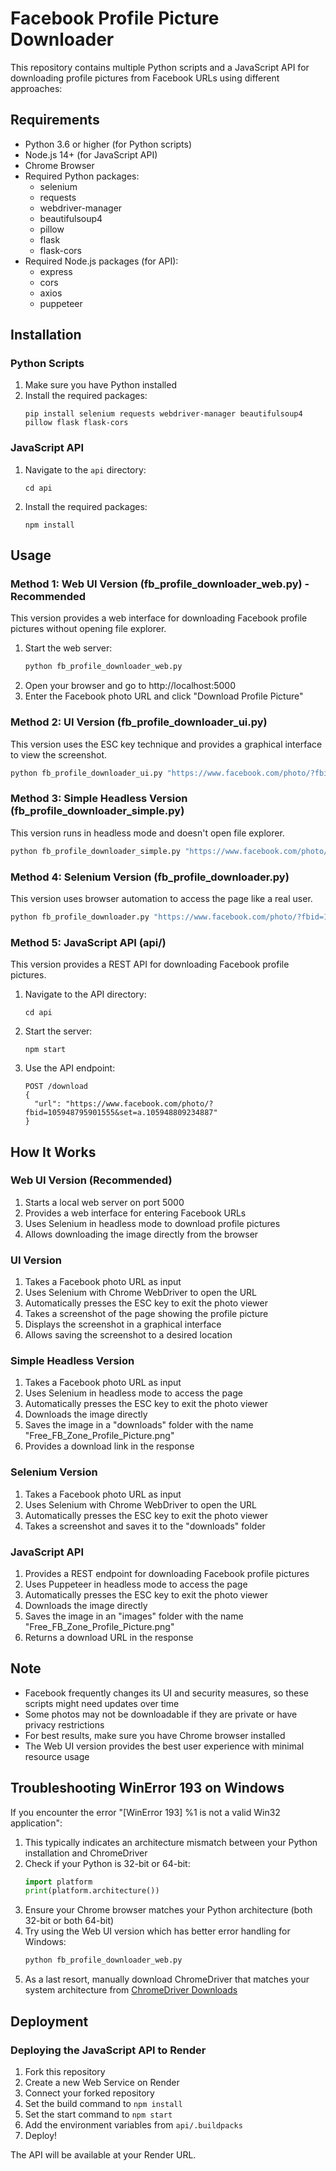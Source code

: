 # Facebook Profile Picture Downloader

This repository contains multiple Python scripts and a JavaScript API for downloading profile pictures from Facebook URLs using different approaches:

## Requirements

- Python 3.6 or higher (for Python scripts)
- Node.js 14+ (for JavaScript API)
- Chrome Browser
- Required Python packages:
  - selenium
  - requests
  - webdriver-manager
  - beautifulsoup4
  - pillow
  - flask
  - flask-cors
- Required Node.js packages (for API):
  - express
  - cors
  - axios
  - puppeteer

## Installation

### Python Scripts
1. Make sure you have Python installed
2. Install the required packages:
   ```
   pip install selenium requests webdriver-manager beautifulsoup4 pillow flask flask-cors
   ```

### JavaScript API
1. Navigate to the `api` directory:
   ```
   cd api
   ```
2. Install the required packages:
   ```
   npm install
   ```

## Usage

### Method 1: Web UI Version (fb_profile_downloader_web.py) - Recommended
This version provides a web interface for downloading Facebook profile pictures without opening file explorer.

1. Start the web server:
   ```bash
   python fb_profile_downloader_web.py
   ```
2. Open your browser and go to http://localhost:5000
3. Enter the Facebook photo URL and click "Download Profile Picture"

### Method 2: UI Version (fb_profile_downloader_ui.py)
This version uses the ESC key technique and provides a graphical interface to view the screenshot.

```bash
python fb_profile_downloader_ui.py "https://www.facebook.com/photo/?fbid=105948795901555&set=a.105948809234887"
```

### Method 3: Simple Headless Version (fb_profile_downloader_simple.py)
This version runs in headless mode and doesn't open file explorer.

```bash
python fb_profile_downloader_simple.py "https://www.facebook.com/photo/?fbid=105948795901555&set=a.105948809234887"
```

### Method 4: Selenium Version (fb_profile_downloader.py)
This version uses browser automation to access the page like a real user.

```bash
python fb_profile_downloader.py "https://www.facebook.com/photo/?fbid=105948795901555&set=a.105948809234887"
```

### Method 5: JavaScript API (api/)
This version provides a REST API for downloading Facebook profile pictures.

1. Navigate to the API directory:
   ```
   cd api
   ```
2. Start the server:
   ```
   npm start
   ```
3. Use the API endpoint:
   ```
   POST /download
   {
     "url": "https://www.facebook.com/photo/?fbid=105948795901555&set=a.105948809234887"
   }
   ```

## How It Works

### Web UI Version (Recommended)
1. Starts a local web server on port 5000
2. Provides a web interface for entering Facebook URLs
3. Uses Selenium in headless mode to download profile pictures
4. Allows downloading the image directly from the browser

### UI Version
1. Takes a Facebook photo URL as input
2. Uses Selenium with Chrome WebDriver to open the URL
3. Automatically presses the ESC key to exit the photo viewer
4. Takes a screenshot of the page showing the profile picture
5. Displays the screenshot in a graphical interface
6. Allows saving the screenshot to a desired location

### Simple Headless Version
1. Takes a Facebook photo URL as input
2. Uses Selenium in headless mode to access the page
3. Automatically presses the ESC key to exit the photo viewer
4. Downloads the image directly
5. Saves the image in a "downloads" folder with the name "Free_FB_Zone_Profile_Picture.png"
6. Provides a download link in the response

### Selenium Version
1. Takes a Facebook photo URL as input
2. Uses Selenium with Chrome WebDriver to open the URL
3. Automatically presses the ESC key to exit the photo viewer
4. Takes a screenshot and saves it to the "downloads" folder

### JavaScript API
1. Provides a REST endpoint for downloading Facebook profile pictures
2. Uses Puppeteer in headless mode to access the page
3. Automatically presses the ESC key to exit the photo viewer
4. Downloads the image directly
5. Saves the image in an "images" folder with the name "Free_FB_Zone_Profile_Picture.png"
6. Returns a download URL in the response

## Note

- Facebook frequently changes its UI and security measures, so these scripts might need updates over time
- Some photos may not be downloadable if they are private or have privacy restrictions
- For best results, make sure you have Chrome browser installed
- The Web UI version provides the best user experience with minimal resource usage

## Troubleshooting WinError 193 on Windows

If you encounter the error "[WinError 193] %1 is not a valid Win32 application":

1. This typically indicates an architecture mismatch between your Python installation and ChromeDriver
2. Check if your Python is 32-bit or 64-bit:
   ```python
   import platform
   print(platform.architecture())
   ```
3. Ensure your Chrome browser matches your Python architecture (both 32-bit or both 64-bit)
4. Try using the Web UI version which has better error handling for Windows:
   ```bash
   python fb_profile_downloader_web.py
   ```
5. As a last resort, manually download ChromeDriver that matches your system architecture from [ChromeDriver Downloads](https://chromedriver.chromium.org/downloads)

## Deployment

### Deploying the JavaScript API to Render

1. Fork this repository
2. Create a new Web Service on Render
3. Connect your forked repository
4. Set the build command to `npm install`
5. Set the start command to `npm start`
6. Add the environment variables from `api/.buildpacks`
7. Deploy!

The API will be available at your Render URL.